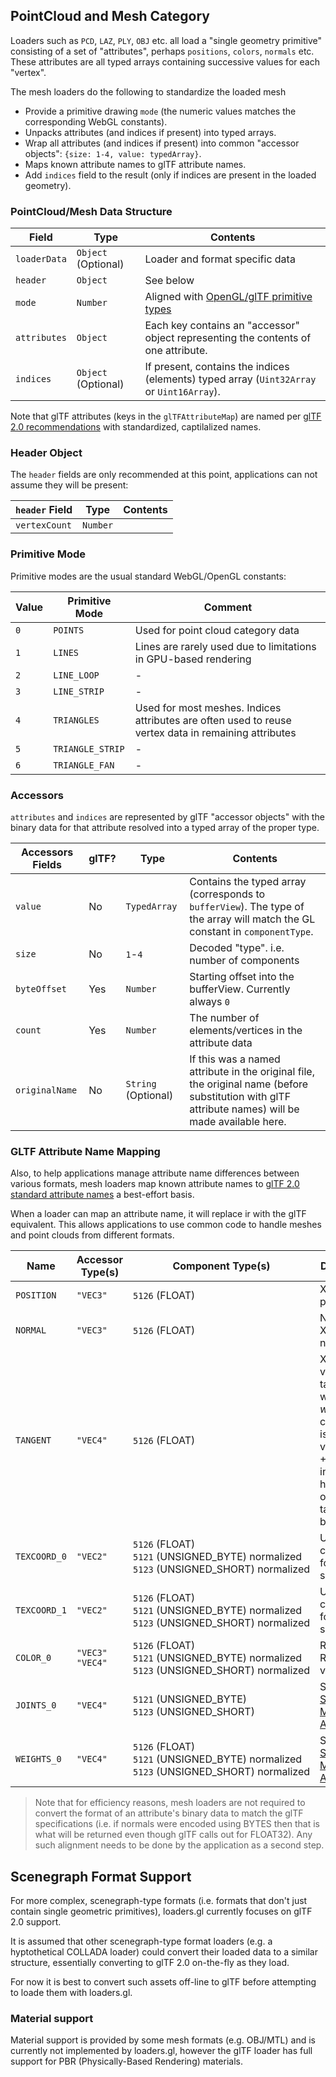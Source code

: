 ## PointCloud and Mesh Category

Loaders such as `PCD`, `LAZ`, `PLY`, `OBJ` etc. all load a "single geometry primitive" consisting of a set of "attributes", perhaps `positions`, `colors`, `normals` etc. These attributes are all typed arrays containing successive values for each "vertex".

The mesh loaders do the following to standardize the loaded mesh

- Provide a primitive drawing `mode` (the numeric values matches the corresponding WebGL constants).
- Unpacks attributes (and indices if present) into typed arrays.
- Wrap all attributes (and indices if present) into common "accessor objects": `{size: 1-4, value: typedArray}`.
- Maps known attribute names to glTF attribute names.
- Add `indices` field to the result (only if indices are present in the loaded geometry).

### PointCloud/Mesh Data Structure

| Field              | Type                        | Contents                                                                                                                 |
| ------------------ | --------------------------- | ------------------------------------------------------------------------------------------------------------------------ |
| `loaderData`       | `Object` (Optional)         | Loader and format specific data                                                                                          |
| `header`           | `Object`                    | See below                                                                                                                |
| `mode`             | `Number`                    | Aligned with [OpenGL/glTF primitive types](https://github.com/KhronosGroup/glTF/tree/master/specification/2.0#primitive) |
| `attributes`       | `Object`                    | Each key contains an "accessor" object representing the contents of one attribute.                                       |
| `indices`          | `Object` (Optional)         | If present, contains the indices (elements) typed array (`Uint32Array` or `Uint16Array`).                            |

Note that glTF attributes (keys in the `glTFAttributeMap`) are named per [glTF 2.0 recommendations](https://github.com/KhronosGroup/glTF/tree/master/specification/2.0#geometry) with standardized, captilalized names.

### Header Object

The `header` fields are only recommended at this point, applications can not assume they will be present:

| `header` Field   | Type     | Contents |
| ---------------- | -------- | -------- |
| `vertexCount`    | `Number` |          |


### Primitive Mode

Primitive modes are the usual standard WebGL/OpenGL constants:

| Value | Primitive Mode   | Comment                                                                                              |
| ----- | ---------------- | ---------------------------------------------------------------------------------------------------- |
| `0`   | `POINTS`         | Used for point cloud category data                                                                   |
| `1`   | `LINES`          | Lines are rarely used due to limitations in GPU-based rendering                                      |
| `2`   | `LINE_LOOP`      | -                                                                                                    |
| `3`   | `LINE_STRIP`     | -                                                                                                    |
| `4`   | `TRIANGLES`      | Used for most meshes. Indices attributes are often used to reuse vertex data in remaining attributes |
| `5`   | `TRIANGLE_STRIP` | -                                                                                                    |
| `6`   | `TRIANGLE_FAN`   | -                                                                                                    |

### Accessors

`attributes` and `indices` are represented by glTF "accessor objects" with the binary data for that attribute resolved into a typed array of the proper type.

| Accessors Fields | glTF? | Type                | Contents                                                                                                                                                  |
| ---------------- | ----- | ------------------- | --------------------------------------------------------------------------------------------------------------------------------------------------------- |
| `value`          | No    | `TypedArray`        | Contains the typed array (corresponds to `bufferView`). The type of the array will match the GL constant in `componentType`.                              |
| `size`           | No    | `1`-`4`             | Decoded "type". i.e. number of components                                                                                                                 |
| `byteOffset`     | Yes   | `Number`            | Starting offset into the bufferView. Currently always `0`                                                                                                 |
| `count`          | Yes   | `Number`            | The number of elements/vertices in the attribute data                                                                                                     |
| `originalName`   | No    | `String` (Optional) | If this was a named attribute in the original file, the original name (before substitution with glTF attribute names) will be made available here.                                 |


### GLTF Attribute Name Mapping

Also, to help applications manage attribute name differences between various formats, mesh loaders map known attribute names to [glTF 2.0 standard attribute names](https://github.com/KhronosGroup/glTF/tree/master/specification/2.0#geometry) a best-effort basis.

When a loader can map an attribute name, it will replace ir with the glTF equivalent. This allows applications to use common code to handle meshes and point clouds from different formats.

| Name         | Accessor Type(s)     | Component Type(s)                                                                                                  | Description                                                                                                        |
| ------------ | -------------------- | ------------------------------------------------------------------------------------------------------------------ | ------------------------------------------------------------------------------------------------------------------ |
| `POSITION`   | `"VEC3"`             | `5126`&nbsp;(FLOAT)                                                                                                | XYZ vertex positions                                                                                               |
| `NORMAL`     | `"VEC3"`             | `5126`&nbsp;(FLOAT)                                                                                                | Normalized XYZ vertex normals                                                                                      |
| `TANGENT`    | `"VEC4"`             | `5126`&nbsp;(FLOAT)                                                                                                | XYZW vertex tangents where the _w_ component is a sign value (-1 or +1) indicating handedness of the tangent basis |
| `TEXCOORD_0` | `"VEC2"`             | `5126`&nbsp;(FLOAT)<br>`5121`&nbsp;(UNSIGNED_BYTE)&nbsp;normalized<br>`5123`&nbsp;(UNSIGNED_SHORT)&nbsp;normalized | UV texture coordinates for the first set                                                                           |
| `TEXCOORD_1` | `"VEC2"`             | `5126`&nbsp;(FLOAT)<br>`5121`&nbsp;(UNSIGNED_BYTE)&nbsp;normalized<br>`5123`&nbsp;(UNSIGNED_SHORT)&nbsp;normalized | UV texture coordinates for the second set                                                                          |
| `COLOR_0`    | `"VEC3"`<br>`"VEC4"` | `5126`&nbsp;(FLOAT)<br>`5121`&nbsp;(UNSIGNED_BYTE)&nbsp;normalized<br>`5123`&nbsp;(UNSIGNED_SHORT)&nbsp;normalized | RGB or RGBA vertex color                                                                                           |
| `JOINTS_0`   | `"VEC4"`             | `5121`&nbsp;(UNSIGNED_BYTE)<br>`5123`&nbsp;(UNSIGNED_SHORT)                                                        | See [Skinned Mesh Attributes](#skinned-mesh-attributes)                                                            |
| `WEIGHTS_0`  | `"VEC4"`             | `5126`&nbsp;(FLOAT)<br>`5121`&nbsp;(UNSIGNED_BYTE)&nbsp;normalized<br>`5123`&nbsp;(UNSIGNED_SHORT)&nbsp;normalized | See [Skinned Mesh Attributes](#skinned-mesh-attributes)                                                            |

> Note that for efficiency reasons, mesh loaders are not required to convert the format of an attribute's binary data to match the glTF specifications (i.e. if normals were encoded using BYTES then that is what will be returned even though glTF calls out for FLOAT32). Any such alignment needs to be done by the application as a second step.


## Scenegraph Format Support

For more complex, scenegraph-type formats (i.e. formats that don't just contain single geometric primitives), loaders.gl currently focuses on glTF 2.0 support.

It is assumed that other scenegraph-type format loaders (e.g. a hyptothetical COLLADA loader) could convert their loaded data to a similar structure, essentially converting to glTF 2.0 on-the-fly as they load.

For now it is best to convert such assets off-line to glTF before attempting to loade them with loaders.gl.


### Material support

Material support is provided by some mesh formats (e.g. OBJ/MTL) and is currently not implemented by loaders.gl, however the glTF loader has full support for PBR (Physically-Based Rendering) materials.
